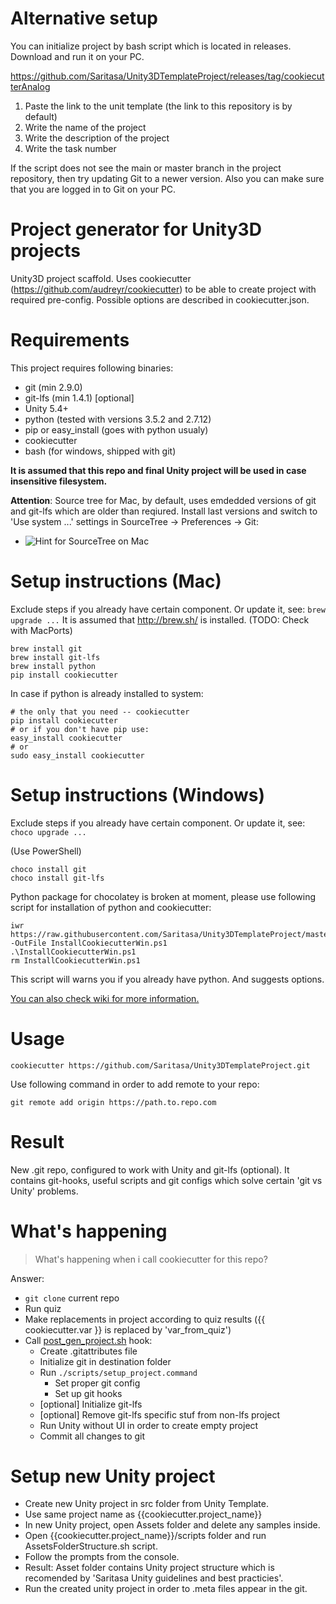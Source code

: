 # Alternative setup

You can initialize project by bash script which is located in releases. Download and run it on your PC.

https://github.com/Saritasa/Unity3DTemplateProject/releases/tag/cookiecutterAnalog

1) Paste the link to the unit template (the link to this repository is by default)
2) Write the name of the project
3) Write the description of the project
4) Write the task number

If the script does not see the main or master branch in the project repository, then try updating Git to a newer version.
Also you can make sure that you are logged in to Git on your PC.

# Project generator for Unity3D projects 
Unity3D project scaffold. Uses cookiecutter (https://github.com/audreyr/cookiecutter) to be able to create project with required pre-config. Possible options are described in cookiecutter.json. 

# Requirements
This project requires following binaries: 

* git (min 2.9.0)
* git-lfs (min 1.4.1) [optional]
* Unity 5.4+
* python (tested with versions 3.5.2 and 2.7.12)
* pip or easy_install (goes with python usualy)
* cookiecutter
* bash (for windows, shipped with git)

**It is assumed that this repo and final Unity project will be used in case insensitive filesystem.**

**Attention**:
Source tree for Mac, by default, uses emdedded versions of git and git-lfs which are older than reqiured. Install last versions and switch to 'Use system ...' settings in SourceTree -> Preferences -> Git:
* ![Hint for SourceTree on Mac](https://raw.githubusercontent.com/Saritasa/Unity3DTemplateProject/master/images/use-system-git.png "Hint for SourceTree on Mac")

# Setup instructions (Mac)
Exclude steps if you already have certain component. Or update it, see: ```brew upgrade ...```
It is assumed that http://brew.sh/ is installed. (TODO: Check with MacPorts)

```
brew install git
brew install git-lfs
brew install python
pip install cookiecutter
```

In case if python is already installed to system:
```
# the only that you need -- cookiecutter
pip install cookiecutter
# or if you don't have pip use:
easy_install cookiecutter
# or 
sudo easy_install cookiecutter
```

# Setup instructions (Windows)

Exclude steps if you already have certain component. Or update it, see: ```choco upgrade ...```

(Use PowerShell)

```
choco install git
choco install git-lfs
```
Python package for chocolatey is broken at moment, please use following script for installation of python and cookiecutter:
```
iwr https://raw.githubusercontent.com/Saritasa/Unity3DTemplateProject/master/InstallCookiecutterWin.ps1 -OutFile InstallCookiecutterWin.ps1
.\InstallCookiecutterWin.ps1
rm InstallCookiecutterWin.ps1
```
This script will warns you if you already have python. And suggests options.

[You can also check wiki for more information.](https://dotnetwiki.saritasa.rocks/unity/UnityProjectTemplate.html)

# Usage
```
cookiecutter https://github.com/Saritasa/Unity3DTemplateProject.git
```

Use following command in order to add remote to your repo:
```
git remote add origin https://path.to.repo.com
```

# Result
New .git repo, configured to work with Unity and git-lfs (optional). It contains git-hooks, useful scripts and git configs which solve certain 'git vs Unity' problems.

# What's happening
> What's happening when i call cookiecutter for this repo?

Answer:
* ```git clone``` current repo
* Run quiz
* Make replacements in project according to quiz results ({{ cookiecutter.var }} is replaced by 'var_from_quiz')
* Call [post_gen_project.sh](https://github.com/Saritasa/Unity3DTemplateProject/blob/master/hooks/post_gen_project.sh "hook")  hook:
  * Create .gitattributes file
  * Initialize git in destination folder
  * Run ```./scripts/setup_project.command```
    * Set proper git config 
    * Set up git hooks
  * [optional] Initialize git-lfs
  * [optional] Remove git-lfs specific stuf from non-lfs project
  * Run Unity without UI in order to create empty project
  * Commit all changes to git

# Setup new Unity project

* Create new Unity project in src folder from Unity Template.
* Use same project name as {{cookiecutter.project_name}}
* In new Unity project, open Assets folder and delete any samples inside.
* Open {{cookiecutter.project_name}}/scripts folder and run AssetsFolderStructure.sh script.
* Follow the prompts from the console.
* Result: Asset folder contains Unity project structure which is recomended by 'Saritasa Unity guidelines and best practicies'.
* Run the created unity project in order to .meta files appear in the git.